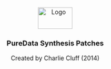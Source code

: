 ﻿<br />
<p align="center">
    <img src="https://puredata.info/logo.jpg" alt="Logo" width="80" height="50" width="80">

  <h3 align="center">PureData Synthesis Patches</h3>

  <p align="center">
    Created by Charlie Cluff (2014)
  </p>
</p>
